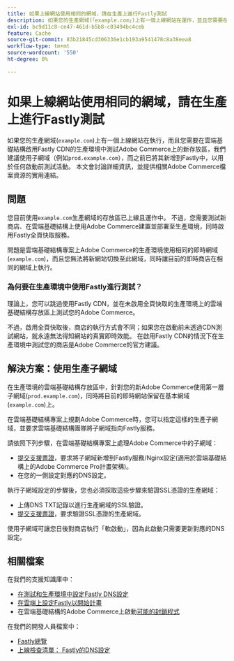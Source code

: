 ```yaml
---
title: 如果上線網站使用相同的網域，請在生產上進行Fastly測試
description: 如果您的生產網域(「example.com」)上有一個上線網站在運作，並且您需要在雲端基礎結構啟用Fastly CDN的生產環境上測試Adobe Commerce的新存放區，我們建議使用子網域（例如「prod.example.com」），而之前已將它新增到Fastly，以用於任何啟動前測試活動。 本文會討論詳細資訊，並提供相關Adobe Commerce檔案資源的實用連結。
exl-id: bc9d11c8-ce47-461d-b5b8-c03494bc4ceb
feature: Cache
source-git-commit: 83b21845cd306336e1cb193a9541478c8a38eea8
workflow-type: tm+mt
source-wordcount: '550'
ht-degree: 0%

---
```


# 如果上線網站使用相同的網域，請在生產上進行Fastly測試

如果您的生產網域(`example.com`)上有一個上線網站在執行，而且您需要在雲端基礎結構啟用Fastly CDN的生產環境中測試Adobe Commerce上的新存放區，我們建議使用子網域（例如`prod.example.com`），而之前已將其新增到Fastly中，以用於任何啟動前測試活動。 本文會討論詳細資訊，並提供相關Adobe Commerce檔案資源的實用連結。

## 問題

您目前使用`example.com`生產網域的存放區已上線且運作中。 不過，您需要測試新商店、在雲端基礎結構上使用Adobe Commerce建置並部署至生產環境，同時啟用Fastly全頁快取服務。

問題是雲端基礎結構專案上Adobe Commerce的生產環境使用相同的即時網域(`example.com`)，而且您無法將新網站切換至此網域，同時讓目前的即時商店在相同的網域上執行。

### 為何要在生產環境中使用Fastly進行測試？

理論上，您可以跳過使用Fastly CDN，並在未啟用全頁快取的生產環境上的雲端基礎結構存放區上測試您的Adobe Commerce。

不過，啟用全頁快取後，商店的執行方式會不同；如果您在啟動前未透過CDN測試網站，就永遠無法得知網站的真實即時效能。 在啟用Fastly CDN的情況下在生產環境中測試您的商店是Adobe Commerce的官方建議。

## 解決方案：使用生產子網域

在生產環境的雲端基礎結構存放區中，針對您的新Adobe Commerce使用第一層子網域(`prod.example.com`)，同時將目前的即時網站保留在基本網域(`example.com`)上。

在雲端基礎結構專案上規劃Adobe Commerce時，您可以指定這樣的生產子網域，並要求雲端基礎結構團隊將子網域指向Fastly服務。

請依照下列步驟，在雲端基礎結構專案上處理Adobe Commerce中的子網域：

* [提交支援票證](/help/help-center-guide/help-center/magento-help-center-user-guide.md#submit-ticket)，要求將子網域新增到Fastly服務/Nginx設定(適用於雲端基礎結構上的Adobe Commerce Pro計畫架構)。
* 在您的一側設定對應的DNS設定。

執行子網域設定的步驟後，您也必須採取這些步驟來驗證SSL憑證的生產網域：

* 上傳DNS TXT記錄以進行生產網域的SSL驗證。
* [提交支援票證](/help/help-center-guide/help-center/magento-help-center-user-guide.md#submit-ticket)，要求驗證SSL憑證的生產網域。

使用子網域可讓您日後對商店執行「軟啟動」，因為此啟動只需要更新對應的DNS設定。

## 相關檔案

在我們的支援知識庫中：

* [在測試和生產環境中設定Fastly DNS設定](https://experienceleague.adobe.com/docs/commerce-knowledge-base/kb/how-to/configure-fastly-dns-settings-on-staging-and-production-environments.html)
* [在雲端上設定Fastly以開始計畫](https://experienceleague.adobe.com/docs/commerce-knowledge-base/kb/how-to/set-up-fastly-for-starter-plan-on-cloud.html)
* 在雲端基礎結構的Adobe Commerce上啟動[可能的封鎖程式](https://experienceleague.adobe.com/docs/commerce-knowledge-base/kb/troubleshooting/miscellaneous/blockers-launching-on-magento-commerce-cloud.html)

在我們的開發人員檔案中：

* [Fastly總覽](https://experienceleague.adobe.com/docs/commerce-cloud-service/user-guide/cdn/fastly.html)
* [上線檢查清單： Fastly的DNS設定](https://experienceleague.adobe.com/docs/commerce-cloud-service/user-guide/launch/checklist.html)
